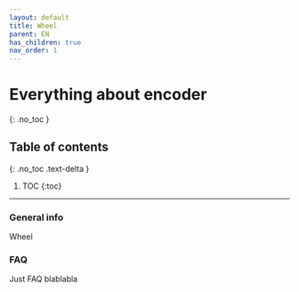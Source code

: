 ```yaml
---
layout: default
title: Wheel
parent: EN
has_children: true
nav_order: 1
---
```


# Everything about encoder
{: .no_toc }

## Table of contents
{: .no_toc .text-delta }

1. TOC
   {:toc}

---
### General info
Wheel

### FAQ
Just FAQ blablabla